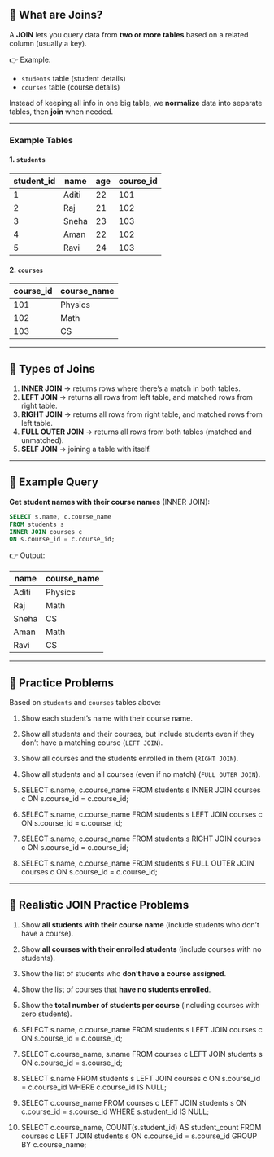 ## 📘 What are Joins?

A **JOIN** lets you query data from **two or more tables** based on a related column (usually a key).

👉 Example:

* `students` table (student details)
* `courses` table (course details)

Instead of keeping all info in one big table, we **normalize** data into separate tables, then **join** when needed.

---

### Example Tables

#### 1. `students`

| student\_id | name  | age | course\_id |
| ----------- | ----- | --- | ---------- |
| 1           | Aditi | 22  | 101        |
| 2           | Raj   | 21  | 102        |
| 3           | Sneha | 23  | 103        |
| 4           | Aman  | 22  | 102        |
| 5           | Ravi  | 24  | 103        |

#### 2. `courses`

| course\_id | course\_name |
| ---------- | ------------ |
| 101        | Physics      |
| 102        | Math         |
| 103        | CS           |

---

## 📘 Types of Joins

1. **INNER JOIN** → returns rows where there’s a match in both tables.
2. **LEFT JOIN** → returns all rows from left table, and matched rows from right table.
3. **RIGHT JOIN** → returns all rows from right table, and matched rows from left table.
4. **FULL OUTER JOIN** → returns all rows from both tables (matched and unmatched).
5. **SELF JOIN** → joining a table with itself.

---

## 🔹 Example Query

**Get student names with their course names** (INNER JOIN):

```sql
SELECT s.name, c.course_name
FROM students s
INNER JOIN courses c
ON s.course_id = c.course_id;
```

👉 Output:

| name  | course\_name |
| ----- | ------------ |
| Aditi | Physics      |
| Raj   | Math         |
| Sneha | CS           |
| Aman  | Math         |
| Ravi  | CS           |

---

## 🔹 Practice Problems

Based on `students` and `courses` tables above:

1. Show each student’s name with their course name.
2. Show all students and their courses, but include students even if they don’t have a matching course (`LEFT JOIN`).
3. Show all courses and the students enrolled in them (`RIGHT JOIN`).
4. Show all students and all courses (even if no match) (`FULL OUTER JOIN`).

1. SELECT s.name, c.course_name 
FROM students s 
INNER JOIN courses c 
ON s.course_id = c.course_id;

2. SELECT s.name, c.course_name 
FROM students s 
LEFT JOIN courses c 
ON s.course_id = c.course_id;

3. SELECT s.name, c.course_name 
FROM students s 
RIGHT JOIN courses c 
ON s.course_id = c.course_id;

4. SELECT s.name, c.course_name 
FROM students s 
FULL OUTER JOIN courses c 
ON s.course_id = c.course_id;

---

## 🔹 Realistic JOIN Practice Problems

1. Show **all students with their course name** (include students who don’t have a course).
2. Show **all courses with their enrolled students** (include courses with no students).
3. Show the list of students who **don’t have a course assigned**.
4. Show the list of courses that **have no students enrolled**.
5. Show the **total number of students per course** (including courses with zero students).

1. SELECT s.name, c.course_name 
FROM students s 
LEFT JOIN courses c 
ON s.course_id = c.course_id;

2. SELECT c.course_name, s.name 
FROM courses c 
LEFT JOIN students s 
ON c.course_id = s.course_id;

3. SELECT s.name 
FROM students s 
LEFT JOIN courses c 
ON s.course_id = c.course_id 
WHERE c.course_id IS NULL;

4. SELECT c.course_name 
FROM courses c 
LEFT JOIN students s 
ON c.course_id = s.course_id 
WHERE s.student_id IS NULL;

5. SELECT c.course_name, COUNT(s.student_id) AS student_count
FROM courses c 
LEFT JOIN students s 
ON c.course_id = s.course_id 
GROUP BY c.course_name;

